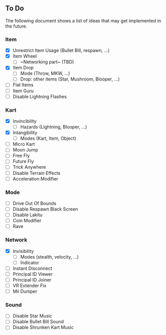 ## To Do
The following document shows a list of ideas that may get implemented in the future.

### Item
- [x] Unrestrict Item Usage (Bullet Bill, respawn, ...)
- [x] Item Wheel
	- [ ] ~Networking part~ (TBD)
- [x] Item Drop
	- [ ] Mode (Throw, MKW, ...)
	- [ ] Drop: other items (Star, Mushroom, Blooper, ...)
- [ ] Flat Items
- [ ] Item Guru
- [ ] Disable Lightning Flashes

### Kart
- [x] Invincibility
	- [ ] Hazards (Lightning, Blooper, ...)
- [x] Intangibility
	- [ ] Modes (Kart, Item, Object)
- [ ] Micro Kart
- [ ] Moon Jump
- [ ] Free Fly
- [ ] Future Fly
- [ ] Trick Anywhere
- [ ] Disable Terrain Effects
- [ ] Acceleration Modifier

### Mode
- [ ] Drive Out Of Bounds
- [ ] Disable Respawn Black Screen
- [ ] Disable Lakitu
- [ ] Coin Modifier
- [ ] Rave

### Network
- [x] Invisibility
	- [ ] Modes (stealth, velocity, ...)
	- [ ] Indicator
- [ ] Instant Disconnect
- [ ] Principal ID Viewer
- [ ] Principal ID Joiner
- [ ] VR Extender Fix
- [ ] Mii Dumper

### Sound
- [ ] Disable Star Music
- [ ] Disable Bullet Bill Sound
- [ ] Disable Shrunken Kart Music